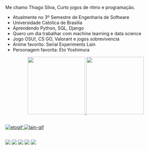Me chamo Thiago Silva, Curto jogos de ritmo e programação.
 
- Atualmente no 3º Semestre de Engenharia de Software
- Universidade Católica de Brasília
- Aprendendo Python, SQL, Django
- Quero um dia trabalhar com machine learning e data science
- Jogo OSU!, CS GO, Valorant e jogos sobrevivencia
- Anime favorito: Serial Experiments Lain
- Personagem favorita: Eto Yoshimura
 
 
 
<div align="center">
  <a href="https://github.com/Wooggi1">
  <img height="180em" src="https://github-readme-stats.vercel.app/api?username=Wooggi1&show_icons=true&theme=dracula&include_all_commits=true&count_private=true"/>
  <img height="180em" src="https://github-readme-stats.vercel.app/api/top-langs/?username=Wooggi1&layout=compact&langs_count=7&theme=dracula"/>
</div>



##
 


![etogif](https://user-images.githubusercontent.com/86689822/229072867-53200424-b844-4dee-88a9-d76dc0c5862b.gif)
![lain-gif](https://github.com/Wooggi1/Wooggi1/assets/86689822/8160f251-6830-49ec-88ff-83e92fe13146)




   ##
   
  <a href="https://youtube.com/@wooggi3891" target="_blank"><img src="https://img.shields.io/badge/YouTube-FF0000?style=for-the-badge&logo=youtube&logoColor=white" target="_blank"></a>
  <a href="https://instagram.com/thiag0_w6" target="_blank"><img src="https://img.shields.io/badge/-Instagram-%23E4405F?style=for-the-badge&logo=instagram&logoColor=white" target="_blank"></a>
  <a href = "mailto:thiago2b9s@gmail.com"><img src="https://img.shields.io/badge/-Gmail-%23333?style=for-the-badge&logo=gmail&logoColor=white" target="_blank"></a>
  <a href="https://www.linkedin.com/in/thiago-silva-6ab847245" target="_blank"><img src="https://img.shields.io/badge/-LinkedIn-%230077B5?style=for-the-badge&logo=linkedin&logoColor=white" target="_blank"></a>
<a href="https://discord.gg/430455866496385044" target="_blank"><img src="https://img.shields.io/badge/Discord-7289DA?style=for-the-badge&logo=discord&logoColor=white" target="_blank"></a> 
